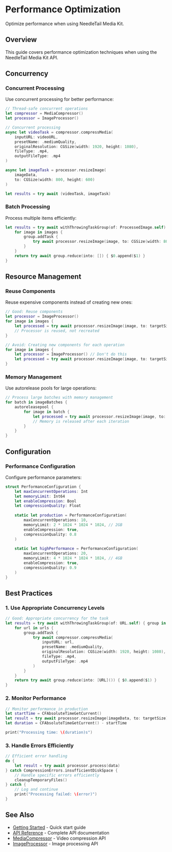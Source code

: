 # Performance Optimization

Optimize performance when using NeedleTail Media Kit.

## Overview

This guide covers performance optimization techniques when using the NeedleTail Media Kit API.

## Concurrency

### Concurrent Processing

Use concurrent processing for better performance:

```swift
// Thread-safe concurrent operations
let compressor = MediaCompressor()
let processor = ImageProcessor()

// Concurrent processing
async let videoTask = compressor.compressMedia(
    inputURL: videoURL,
    presetName: .mediumQuality,
    originalResolution: CGSize(width: 1920, height: 1080),
    fileType: .mp4,
    outputFileType: .mp4
)

async let imageTask = processor.resizeImage(
    imageData,
    to: CGSize(width: 800, height: 600)
)

let results = try await (videoTask, imageTask)
```

### Batch Processing

Process multiple items efficiently:

```swift
let results = try await withThrowingTaskGroup(of: ProcessedImage.self) { group in
    for image in images {
        group.addTask {
            try await processor.resizeImage(image, to: CGSize(width: 800, height: 600))
        }
    }
    return try await group.reduce(into: []) { $0.append($1) }
}
```

## Resource Management

### Reuse Components

Reuse expensive components instead of creating new ones:

```swift
// Good: Reuse components
let processor = ImageProcessor()
for image in images {
    let processed = try await processor.resizeImage(image, to: targetSize)
    // Processor is reused, not recreated
}

// Avoid: Creating new components for each operation
for image in images {
    let processor = ImageProcessor() // Don't do this
    let processed = try await processor.resizeImage(image, to: targetSize)
}
```

### Memory Management

Use autorelease pools for large operations:

```swift
// Process large batches with memory management
for batch in imageBatches {
    autoreleasepool {
        for image in batch {
            let processed = try await processor.resizeImage(image, to: targetSize)
            // Memory is released after each iteration
        }
    }
}
```

## Configuration

### Performance Configuration

Configure performance parameters:

```swift
struct PerformanceConfiguration {
    let maxConcurrentOperations: Int
    let memoryLimit: Int64
    let enableCompression: Bool
    let compressionQuality: Float
    
    static let production = PerformanceConfiguration(
        maxConcurrentOperations: 10,
        memoryLimit: 2 * 1024 * 1024 * 1024, // 2GB
        enableCompression: true,
        compressionQuality: 0.8
    )
    
    static let highPerformance = PerformanceConfiguration(
        maxConcurrentOperations: 20,
        memoryLimit: 4 * 1024 * 1024 * 1024, // 4GB
        enableCompression: true,
        compressionQuality: 0.9
    )
}
```

## Best Practices

### 1. Use Appropriate Concurrency Levels

```swift
// Good: Appropriate concurrency for the task
let results = try await withThrowingTaskGroup(of: URL.self) { group in
    for url in urls {
        group.addTask {
            try await compressor.compressMedia(
                inputURL: url,
                presetName: .mediumQuality,
                originalResolution: CGSize(width: 1920, height: 1080),
                fileType: .mp4,
                outputFileType: .mp4
            )
        }
    }
    return try await group.reduce(into: [URL]()) { $0.append($1) }
}
```

### 2. Monitor Performance

```swift
// Monitor performance in production
let startTime = CFAbsoluteTimeGetCurrent()
let result = try await processor.resizeImage(imageData, to: targetSize)
let duration = CFAbsoluteTimeGetCurrent() - startTime

print("Processing time: \(duration)s")
```

### 3. Handle Errors Efficiently

```swift
// Efficient error handling
do {
    let result = try await processor.process(data)
} catch CompressionErrors.insufficientDiskSpace {
    // Handle specific errors efficiently
    cleanupTemporaryFiles()
} catch {
    // Log and continue
    print("Processing failed: \(error)")
}
```

## See Also

- [Getting Started](GettingStarted.md) - Quick start guide
- [API Reference](API_REFERENCE.md) - Complete API documentation
- [MediaCompressor](MediaCompressor.md) - Video compression API
- [ImageProcessor](ImageProcessor.md) - Image processing API 
